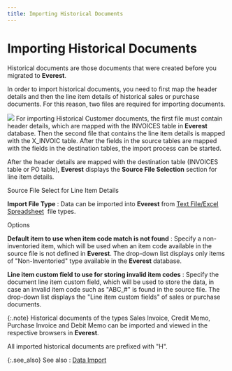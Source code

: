 ```yaml
---
title: Importing Historical Documents
---
```


# Importing Historical Documents


Historical documents are those documents that were created before you  migrated to **Everest**.


In order to import historical documents, you need to first map the header  details and then the line item details of historical sales or purchase  documents. For this reason, two files are required for importing documents.


![]({{site.utl_baseurl}}/img/example.gif) For  importing Historical Customer documents, the first file must contain header  details, which are mapped with the INVOICES table in **Everest**  database. Then the second file that contains the line item details is  mapped with the X\_INVOIC  table. After the fields in the source tables are mapped with the fields  in the destination tables, the import process can be started.


After the header details are mapped with the destination table (INVOICES  table or PO table), **Everest** displays  the **Source File Selection** section  for line item details.


Source File Select for Line Item Details


**Import File Type**
: Data can be imported into **Everest**  from [Text  File/Excel Spreadsheet]({{site.utl_baseurl}}/db-utils/data-import/wizard/src-file-selection/text-file-excel-spreadsheet/ascii_fixed_text_files.html)  file  types.


Options


**Default item to use when item code match is not  found**
: Specify a non-inventoried item, which will be used  when an item code available in the source file is not defined in **Everest**. The drop-down list displays  only items of "Non-Inventoried" type available in the **Everest** database.


**Line item custom field to use for storing invalid  item codes**
: Specify the document line item custom field, which  will be used to store the data, in case an invalid item code such as "ABC\_#"  is found in the source file. The drop-down list displays the "Line  item custom fields" of sales or purchase documents.


{:.note}
Historical documents of the types Sales Invoice, Credit Memo, Purchase  Invoice and Debit Memo can be imported and viewed in the respective browsers  in **Everest**.


All imported historical documents are prefixed with "H".


{:.see_also}
See also
: [Data  Import]({{site.utl_baseurl}}/db-utils/data-import/data_import_wizard_utility_content.html)
